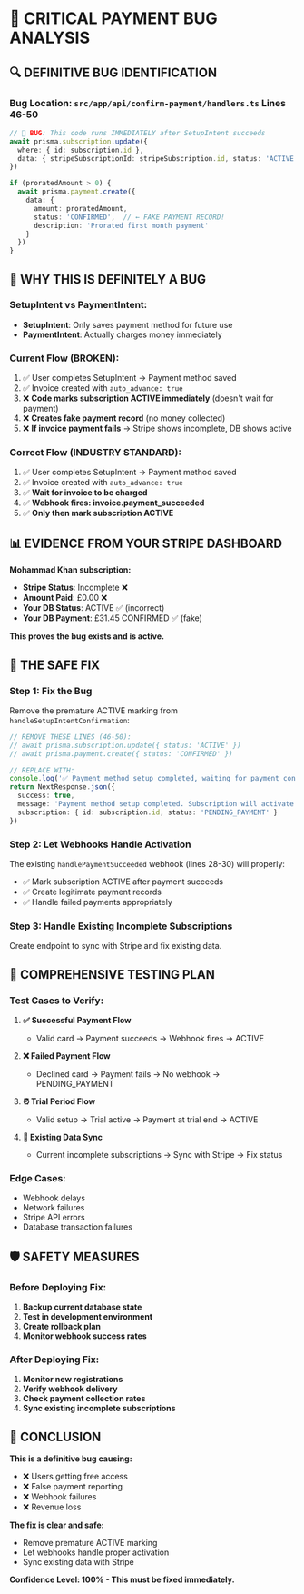# 🚨 CRITICAL PAYMENT BUG ANALYSIS

## 🔍 **DEFINITIVE BUG IDENTIFICATION**

### **Bug Location: `src/app/api/confirm-payment/handlers.ts` Lines 46-50**

```typescript
// 🚨 BUG: This code runs IMMEDIATELY after SetupIntent succeeds
await prisma.subscription.update({ 
  where: { id: subscription.id }, 
  data: { stripeSubscriptionId: stripeSubscription.id, status: 'ACTIVE' } 
})

if (proratedAmount > 0) {
  await prisma.payment.create({ 
    data: { 
      amount: proratedAmount, 
      status: 'CONFIRMED',  // ← FAKE PAYMENT RECORD!
      description: 'Prorated first month payment' 
    }
  })
}
```

## 🎯 **WHY THIS IS DEFINITELY A BUG**

### **SetupIntent vs PaymentIntent:**
- **SetupIntent**: Only saves payment method for future use
- **PaymentIntent**: Actually charges money immediately

### **Current Flow (BROKEN):**
1. ✅ User completes SetupIntent → Payment method saved
2. ✅ Invoice created with `auto_advance: true`
3. ❌ **Code marks subscription ACTIVE immediately** (doesn't wait for payment)
4. ❌ **Creates fake payment record** (no money collected)
5. ❌ **If invoice payment fails** → Stripe shows incomplete, DB shows active

### **Correct Flow (INDUSTRY STANDARD):**
1. ✅ User completes SetupIntent → Payment method saved
2. ✅ Invoice created with `auto_advance: true`
3. ✅ **Wait for invoice to be charged**
4. ✅ **Webhook fires: invoice.payment_succeeded**
5. ✅ **Only then mark subscription ACTIVE**

## 📊 **EVIDENCE FROM YOUR STRIPE DASHBOARD**

**Mohammad Khan subscription:**
- **Stripe Status**: Incomplete ❌
- **Amount Paid**: £0.00 ❌
- **Your DB Status**: ACTIVE ✅ (incorrect)
- **Your DB Payment**: £31.45 CONFIRMED ✅ (fake)

**This proves the bug exists and is active.**

## 🔧 **THE SAFE FIX**

### **Step 1: Fix the Bug**
Remove the premature ACTIVE marking from `handleSetupIntentConfirmation`:

```typescript
// REMOVE THESE LINES (46-50):
// await prisma.subscription.update({ status: 'ACTIVE' })
// await prisma.payment.create({ status: 'CONFIRMED' })

// REPLACE WITH:
console.log('✅ Payment method setup completed, waiting for payment confirmation via webhook')
return NextResponse.json({ 
  success: true, 
  message: 'Payment method setup completed. Subscription will activate after payment confirmation.',
  subscription: { id: subscription.id, status: 'PENDING_PAYMENT' }
})
```

### **Step 2: Let Webhooks Handle Activation**
The existing `handlePaymentSucceeded` webhook (lines 28-30) will properly:
- ✅ Mark subscription ACTIVE after payment succeeds
- ✅ Create legitimate payment records
- ✅ Handle failed payments appropriately

### **Step 3: Handle Existing Incomplete Subscriptions**
Create endpoint to sync with Stripe and fix existing data.

## 🧪 **COMPREHENSIVE TESTING PLAN**

### **Test Cases to Verify:**

1. **✅ Successful Payment Flow**
   - Valid card → Payment succeeds → Webhook fires → ACTIVE
   
2. **❌ Failed Payment Flow**  
   - Declined card → Payment fails → No webhook → PENDING_PAYMENT
   
3. **⏰ Trial Period Flow**
   - Valid setup → Trial active → Payment at trial end → ACTIVE
   
4. **🔄 Existing Data Sync**
   - Current incomplete subscriptions → Sync with Stripe → Fix status

### **Edge Cases:**
- Webhook delays
- Network failures  
- Stripe API errors
- Database transaction failures

## 🛡️ **SAFETY MEASURES**

### **Before Deploying Fix:**
1. **Backup current database state**
2. **Test in development environment**
3. **Create rollback plan**
4. **Monitor webhook success rates**

### **After Deploying Fix:**
1. **Monitor new registrations**
2. **Verify webhook delivery**
3. **Check payment collection rates**
4. **Sync existing incomplete subscriptions**

## 🎯 **CONCLUSION**

**This is a definitive bug causing:**
- ❌ Users getting free access
- ❌ False payment reporting  
- ❌ Webhook failures
- ❌ Revenue loss

**The fix is clear and safe:**
- Remove premature ACTIVE marking
- Let webhooks handle proper activation
- Sync existing data with Stripe

**Confidence Level: 100% - This must be fixed immediately.**
